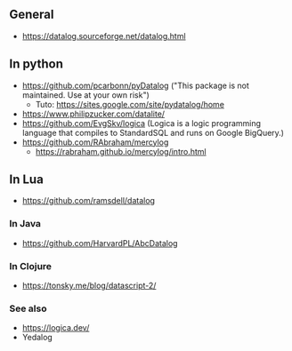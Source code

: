 
## General
- https://datalog.sourceforge.net/datalog.html


## In python

- https://github.com/pcarbonn/pyDatalog ("This package is not maintained. Use at your own risk")
    - Tuto: https://sites.google.com/site/pydatalog/home
- https://www.philipzucker.com/datalite/
- https://github.com/EvgSkv/logica (Logica is a logic programming language that compiles to StandardSQL and runs on Google BigQuery.)
- https://github.com/RAbraham/mercylog
    - https://rabraham.github.io/mercylog/intro.html

## In Lua
- https://github.com/ramsdell/datalog

### In Java
- https://github.com/HarvardPL/AbcDatalog

### In Clojure
- https://tonsky.me/blog/datascript-2/

### See also
- https://logica.dev/
- Yedalog